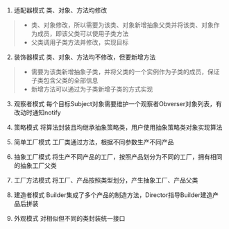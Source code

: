 
1. 适配器模式
类、对象、方法均修改
> - 类、对象修改，所以需要为该类、对象新增抽象父类并将该类、对象作为成员，即该父类可以使用子类方法
> - 父类调用子类方法并修改，实现目标

2. 装饰器模式
类、对象、方法均不修改，但要新增方法
> - 需要为该类新增抽象子类，并将父类的一个实例作为子类的成员，保证子类包含父类的全部信息
> - 新增方法可以通过为子类新增子类的方式实现

3. 观察者模式
每个目标Subject对象需要维护一个观察者Obverser对象列表，有改动时通知notify

4. 策略模式
将算法封装且均继承抽象策略类，用户使用抽象策略类对象实现算法

5. 简单工厂模式
工厂类通过方法，根据不同参数生产不同产品

6. 抽象工厂模式
将生产不同产品的工厂，按照产品划分为不同的工厂，拥有相同的抽象工厂父类

7. 工厂方法模式
将工厂、产品按照类型划分，产生抽象工厂、产品父类

8. 建造者模式
Builder集成了多个产品的制造方法，Director指导Builder建造产品后拼装

9. 外观模式
对相似但不同的类封装统一接口
